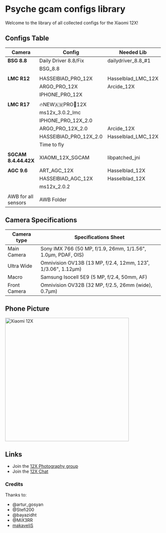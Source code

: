 # Psyche gcam configs library
Welcome to the library of all collected configs for the Xiaomi 12X!

## Configs Table
| Camera | Config | Needed Lib |
| ------ | ------ | ---------- |
| **BSG 8.8** | Daily Driver 8.8/Fix | dailydriver_8.8_#1 |
| | BSG_8.8 | |
| | | |
| **LMC R12** | HASSElBlAD_PRO_12X | Hasselblad_LMC_12X |
| | ARGO_PRO_12X | Arcide_12X |
| | IPHONE_PRO_12X | |
| | | |
| **LMC R17** | 🔥NEW🇦🇲PRO📸12X | |
| | ms12x_3.0.2_lmc | |
| | IPHONE_PRO_12X_2.0 | |
| | ARGO_PRO_12X_2.0 | Arcide_12X |
| | HASSElBlAD_PRO_12X_2.0 | Hasselblad_LMC_12X |
| | Time to fly | |
| | | |
| **SGCAM 8.4.44.42X** | XIAOMI_12X_SGCAM | libpatched_jni |
| | | |
| **AGC 9.6** | ART_AGC_12X | Hasselblad_12X |
| | HASSElBlAD_AGC_12X | Hasselblad_12X |
| | ms12x_2.0.2 | |
| | | |
|AWB for all sensors | AWB Folder | |

## Camera Specifications
| Camera type | Specifications Sheet |
| ------------- | ------------- |
| Main Camera | Sony IMX 766 (50 MP, f/1.9, 26mm, 1/1.56", 1.0µm, PDAF, OIS) |
| Ultra Wide | Omnivision OV13B (13 MP, f/2.4, 12mm, 123˚, 1/3.06", 1.12µm) |
| Macro | Samsung Isocell 5E9 (5 MP, f/2.4, 50mm, AF) |
| Front Camera | Omnivision OV32B (32 MP, f/2.5, 26mm (wide), 0.7µm) |

## Phone Picture
<picture>
 <img alt="Xiaomi 12X" src="https://github.com/XCroatoanX/psyche_gcam_configs_library/assets/88970634/6c75a6af-47ee-433f-a681-58c7d7c9a280" width="400" height="400">
  </picture>

## Links
- Join the [12X Photography group](https://t.me/Xiaomi12XGlobalPhotography)
- Join the [12X Chat](https://t.me/Xiaomi12XGlobalOfficial)

### Credits
Thanks to:
* @artur_gosyan
* @Stefi200
* @bayazidht
* @MiX3RR
* [makaveliS](https://4pda.to/forum/index.php?showuser=249562) 
